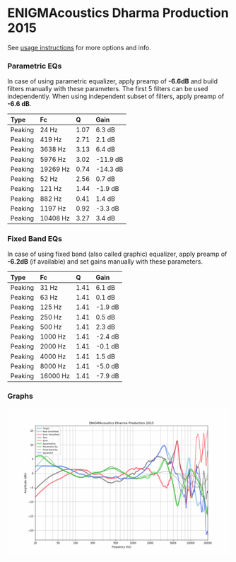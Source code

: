 # ENIGMAcoustics Dharma Production 2015
See [usage instructions](https://github.com/jaakkopasanen/AutoEq#usage) for more options and info.

### Parametric EQs
In case of using parametric equalizer, apply preamp of **-6.6dB** and build filters manually
with these parameters. The first 5 filters can be used independently.
When using independent subset of filters, apply preamp of **-6.6 dB**.

| Type    | Fc       |    Q | Gain     |
|:--------|:---------|:-----|:---------|
| Peaking | 24 Hz    | 1.07 | 6.3 dB   |
| Peaking | 419 Hz   | 2.71 | 2.1 dB   |
| Peaking | 3638 Hz  | 3.13 | 6.4 dB   |
| Peaking | 5976 Hz  | 3.02 | -11.9 dB |
| Peaking | 19269 Hz | 0.74 | -14.3 dB |
| Peaking | 52 Hz    | 2.56 | 0.7 dB   |
| Peaking | 121 Hz   | 1.44 | -1.9 dB  |
| Peaking | 882 Hz   | 0.41 | 1.4 dB   |
| Peaking | 1197 Hz  | 0.92 | -3.3 dB  |
| Peaking | 10408 Hz | 3.27 | 3.4 dB   |

### Fixed Band EQs
In case of using fixed band (also called graphic) equalizer, apply preamp of **-6.2dB**
(if available) and set gains manually with these parameters.

| Type    | Fc       |    Q | Gain    |
|:--------|:---------|:-----|:--------|
| Peaking | 31 Hz    | 1.41 | 6.1 dB  |
| Peaking | 63 Hz    | 1.41 | 0.1 dB  |
| Peaking | 125 Hz   | 1.41 | -1.9 dB |
| Peaking | 250 Hz   | 1.41 | 0.5 dB  |
| Peaking | 500 Hz   | 1.41 | 2.3 dB  |
| Peaking | 1000 Hz  | 1.41 | -2.4 dB |
| Peaking | 2000 Hz  | 1.41 | -0.1 dB |
| Peaking | 4000 Hz  | 1.41 | 1.5 dB  |
| Peaking | 8000 Hz  | 1.41 | -5.0 dB |
| Peaking | 16000 Hz | 1.41 | -7.9 dB |

### Graphs
![](./ENIGMAcoustics%20Dharma%20Production%202015.png)